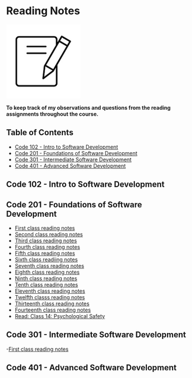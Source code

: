 <!-- omit in toc -->
# Reading Notes
![Reading notes](images/vector-notes-icon.jpg)

**To keep track of my observations and questions from the reading assignments throughout the course.**

<!-- omit in toc -->
## Table of Contents

- [Code 102 - Intro to Software Development](#code-102---intro-to-software-development)
- [Code 201 - Foundations of Software Development](#code-201---foundations-of-software-development)
- [Code 301 - Intermediate Software Development](#code-301---intermediate-software-development)
- [Code 401 - Advanced Software Development](#code-401---advanced-software-development)

## Code 102 - Intro to Software Development

## Code 201 - Foundations of Software Development
- [First class reading notes](https://github.com/SamaadTurner/SamaadTurner.github.io/blob/main/classs-01.md)  
- [Second class reading notes](https://github.com/SamaadTurner/SamaadTurner.github.io/blob/main/class-02.md)  
- [Third class reading notes](https://github.com/SamaadTurner/SamaadTurner.github.io/blob/main/class-03.md)  
- [Fourth class reading notes](https://github.com/SamaadTurner/SamaadTurner.github.io/blob/main/class-04.md)
- [Fifth class reading notes](https://github.com/SamaadTurner/SamaadTurner.github.io/blob/main/class-05.md)
- [Sixth class readiing notes](https://github.com/SamaadTurner/SamaadTurner.github.io/blob/main/class-06.md)
- [Seventh class reading notes](https://github.com/SamaadTurner/SamaadTurner.github.io/blob/main/Class-07.md)
- [Eighth class reading notes](https://github.com/SamaadTurner/SamaadTurner.github.io/blob/main/class-08.md)
- [Ninth class reading notes](https://github.com/SamaadTurner/SamaadTurner.github.io/blob/main/class-09.md)
- [Tenth class reading notes](https://github.com/SamaadTurner/SamaadTurner.github.io/blob/main/class-10.md)
- [Eleventh class reading notes](https://github.com/SamaadTurner/SamaadTurner.github.io/blob/main/class-11.md)
- [Twelfth classs reading notes](https://github.com/SamaadTurner/SamaadTurner.github.io/blob/main/class-12.md)
- [Thirteenth class reading notes](https://github.com/SamaadTurner/SamaadTurner.github.io/tree/main)
- [Fourteenth class reading notes](https://github.com/SamaadTurner/SamaadTurner.github.io/blob/main/Class-14.md)
- [Read: Class 14: Psychological Safety](https://github.com/SamaadTurner/SamaadTurner.github.io/blob/main/Class-14-Psychological%20Safety.md)
  
  
## Code 301 - Intermediate Software Development
-[First class reading notes](https://github.com/SamaadTurner/SamaadTurner.github.io/blob/main/Class-01.md)

## Code 401 - Advanced Software Development
